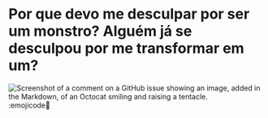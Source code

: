 #  **Por que devo me desculpar por ser um monstro? Alguém já se desculpou por me transformar em um?**
![Screenshot of a comment on a GitHub issue showing an image, added in the Markdown, of an Octocat smiling and raising a tentacle.](https://i.pinimg.com/originals/43/4c/de/434cde5002ef8de61a8e2997264dd3ab.gif)
:emojicode🥇
